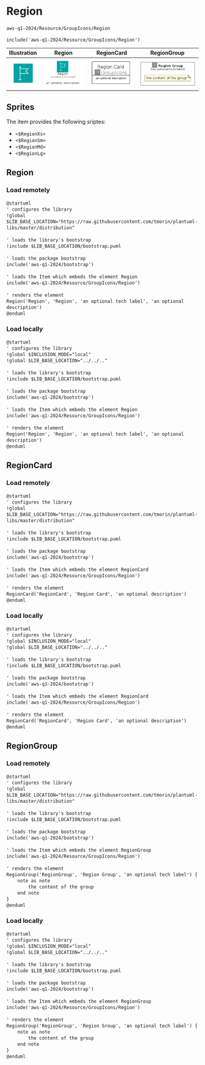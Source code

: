 # Region


```text
aws-q1-2024/Resource/GroupIcons/Region
```

```text
include('aws-q1-2024/Resource/GroupIcons/Region')
```



| Illustration | Region | RegionCard | RegionGroup |
| :---: | :---: | :---: | :---: |
| ![illustration for Illustration](../../../aws-q1-2024/Resource/GroupIcons/Region.png) | ![illustration for Region](../../../aws-q1-2024/Resource/GroupIcons/Region.Local.png) | ![illustration for RegionCard](../../../aws-q1-2024/Resource/GroupIcons/RegionCard.Local.png) | ![illustration for RegionGroup](../../../aws-q1-2024/Resource/GroupIcons/RegionGroup.Local.png) |



## Sprites
The item provides the following sriptes:

- `<$RegionXs>`
- `<$RegionSm>`
- `<$RegionMd>`
- `<$RegionLg>`





## Region

### Load remotely
```plantuml
@startuml
' configures the library
!global $LIB_BASE_LOCATION="https://raw.githubusercontent.com/tmorin/plantuml-libs/master/distribution"

' loads the library's bootstrap
!include $LIB_BASE_LOCATION/bootstrap.puml

' loads the package bootstrap
include('aws-q1-2024/bootstrap')

' loads the Item which embeds the element Region
include('aws-q1-2024/Resource/GroupIcons/Region')

' renders the element
Region('Region', 'Region', 'an optional tech label', 'an optional description')
@enduml
```

### Load locally
```plantuml
@startuml
' configures the library
!global $INCLUSION_MODE="local"
!global $LIB_BASE_LOCATION="../../.."

' loads the library's bootstrap
!include $LIB_BASE_LOCATION/bootstrap.puml

' loads the package bootstrap
include('aws-q1-2024/bootstrap')

' loads the Item which embeds the element Region
include('aws-q1-2024/Resource/GroupIcons/Region')

' renders the element
Region('Region', 'Region', 'an optional tech label', 'an optional description')
@enduml
```

## RegionCard

### Load remotely
```plantuml
@startuml
' configures the library
!global $LIB_BASE_LOCATION="https://raw.githubusercontent.com/tmorin/plantuml-libs/master/distribution"

' loads the library's bootstrap
!include $LIB_BASE_LOCATION/bootstrap.puml

' loads the package bootstrap
include('aws-q1-2024/bootstrap')

' loads the Item which embeds the element RegionCard
include('aws-q1-2024/Resource/GroupIcons/Region')

' renders the element
RegionCard('RegionCard', 'Region Card', 'an optional description')
@enduml
```

### Load locally
```plantuml
@startuml
' configures the library
!global $INCLUSION_MODE="local"
!global $LIB_BASE_LOCATION="../../.."

' loads the library's bootstrap
!include $LIB_BASE_LOCATION/bootstrap.puml

' loads the package bootstrap
include('aws-q1-2024/bootstrap')

' loads the Item which embeds the element RegionCard
include('aws-q1-2024/Resource/GroupIcons/Region')

' renders the element
RegionCard('RegionCard', 'Region Card', 'an optional description')
@enduml
```

## RegionGroup

### Load remotely
```plantuml
@startuml
' configures the library
!global $LIB_BASE_LOCATION="https://raw.githubusercontent.com/tmorin/plantuml-libs/master/distribution"

' loads the library's bootstrap
!include $LIB_BASE_LOCATION/bootstrap.puml

' loads the package bootstrap
include('aws-q1-2024/bootstrap')

' loads the Item which embeds the element RegionGroup
include('aws-q1-2024/Resource/GroupIcons/Region')

' renders the element
RegionGroup('RegionGroup', 'Region Group', 'an optional tech label') {
    note as note
        the content of the group
    end note
}
@enduml
```

### Load locally
```plantuml
@startuml
' configures the library
!global $INCLUSION_MODE="local"
!global $LIB_BASE_LOCATION="../../.."

' loads the library's bootstrap
!include $LIB_BASE_LOCATION/bootstrap.puml

' loads the package bootstrap
include('aws-q1-2024/bootstrap')

' loads the Item which embeds the element RegionGroup
include('aws-q1-2024/Resource/GroupIcons/Region')

' renders the element
RegionGroup('RegionGroup', 'Region Group', 'an optional tech label') {
    note as note
        the content of the group
    end note
}
@enduml
```

